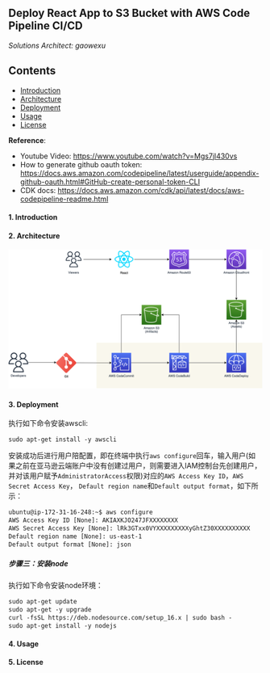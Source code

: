 ## Deploy React App to S3 Bucket with AWS Code Pipeline CI/CD

*Solutions Architect: gaowexu*

## Contents
* [Introduction](#Introduction)
* [Architecture](#Architecture)
* [Deployment](#Deployment)
* [Usage](#Usage)
* [License](#License)

**Reference**:
- Youtube Video: https://www.youtube.com/watch?v=Mgs7jl430vs
- How to generate github oauth token: https://docs.aws.amazon.com/codepipeline/latest/userguide/appendix-github-oauth.html#GitHub-create-personal-token-CLI
- CDK docs: https://docs.aws.amazon.com/cdk/api/latest/docs/aws-codepipeline-readme.html


#### 1. Introduction


#### 2. Architecture
![architecture](./architect.png)



#### 3. Deployment
执行如下命令安装awscli:
```angular2html
sudo apt-get install -y awscli
```
安装成功后进行用户陪配置，即在终端中执行`aws configure`回车，输入用户(如果之前在亚马逊云端账户中没有创建过用户，则需要进入IAM控制台先创建用户，
并对该用户赋予`AdministratorAccess`权限)对应的`AWS Access Key ID`，`AWS Secret Access Key`， `Default region name`和`Default output format`，如下所示：
```angular2html
ubuntu@ip-172-31-16-248:~$ aws configure
AWS Access Key ID [None]: AKIAXKJO247JFXXXXXXXX
AWS Secret Access Key [None]: lRk3GTxx0VYXXXXXXXXXyGhtZ30XXXXXXXXXX
Default region name [None]: us-east-1
Default output format [None]: json
```

##### 步骤三：安装node
执行如下命令安装node环境：

```angular2html
sudo apt-get update
sudo apt-get -y upgrade
curl -fsSL https://deb.nodesource.com/setup_16.x | sudo bash -
sudo apt-get install -y nodejs
```



#### 4. Usage




#### 5. License



